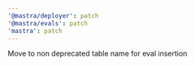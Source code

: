 ```yaml
---
'@mastra/deployer': patch
'@mastra/evals': patch
'mastra': patch
---
```


Move to non deprecated table name for eval insertion
